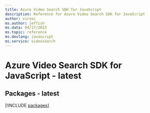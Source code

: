 ```yaml
---
title: Azure Video Search SDK for JavaScript
description: Reference for Azure Video Search SDK for JavaScript
author: xirzec
ms.author: jeffish
ms.data: 04/17/2023
ms.topic: reference
ms.devlang: javascript
ms.service: videosearch
---
```

# Azure Video Search SDK for JavaScript - latest
## Packages - latest
[!INCLUDE [packages](video-search-index.md)]